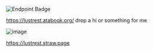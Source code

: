 ![Endpoint Badge](https://img.shields.io/endpoint?url=https%3A%2F%2Fhits.dwyl.com%2Flustrest%2Flustrest.json&style=flat&logo=%23541BAE&logoColor=CEBE61&logoSize=auto&label=%E2%9C%B5&labelColor=E2E2EE&color=7586A1)


https://lustrest.atabook.org/
drop a hi or something for me 

![image](https://github.com/user-attachments/assets/f38e0b66-57aa-4c13-a091-fc6f4e25cad0)

https://lustrest.straw.page





